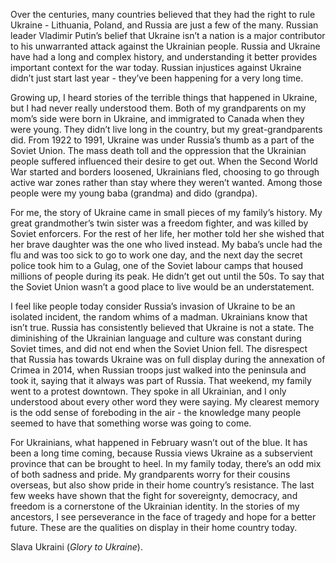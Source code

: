 

Over the centuries, many countries believed that they had the right to
rule Ukraine - Lithuania, Poland, and Russia are just a few of the many.
Russian leader Vladimir Putin’s belief that Ukraine isn’t a nation is a
major contributor to his unwarranted attack against the Ukrainian
people. Russia and Ukraine have had a long and complex history, and
understanding it better provides important context for the war today.
Russian injustices against Ukraine didn’t just start last year - they’ve
been happening for a very long time.

Growing up, I heard stories of the terrible things that happened in
Ukraine, but I had never really understood them. Both of my grandparents
on my mom’s side were born in Ukraine, and immigrated to Canada when
they were young. They didn’t live long in the country, but my
great-grandparents did. From 1922 to 1991, Ukraine was under Russia’s
thumb as a part of the Soviet Union. The mass death toll and the
oppression that the Ukrainian people suffered influenced their desire to
get out. When the Second World War started and borders loosened,
Ukrainians fled, choosing to go through active war zones rather than
stay where they weren’t wanted. Among those people were my young baba
(grandma) and dido (grandpa).

For me, the story of Ukraine came in small pieces of my family’s
history. My great grandmother’s twin sister was a freedom fighter, and
was killed by Soviet enforcers. For the rest of her life, her mother
told her she wished that her brave daughter was the one who lived
instead. My baba’s uncle had the flu and was too sick to go to work one
day, and the next day the secret police took him to a Gulag, one of the
Soviet labour camps that housed millions of people during its peak. He
didn’t get out until the 50s. To say that the Soviet Union wasn’t a good
place to live would be an understatement.

I feel like people today consider Russia’s invasion of Ukraine to be an
isolated incident, the random whims of a madman. Ukrainians know that
isn’t true. Russia has consistently believed that Ukraine is not a
state. The diminishing of the Ukrainian language and culture was
constant during Soviet times, and did not end when the Soviet Union
fell. The disrespect that Russia has towards Ukraine was on full display
during the annexation of Crimea in 2014, when Russian troops just walked
into the peninsula and took it, saying that it always was part of
Russia. That weekend, my family went to a protest downtown. They spoke
in all Ukrainian, and I only understood about every other word they were
saying. My clearest memory is the odd sense of foreboding in the air -
the knowledge many people seemed to have that something worse was going
to come.

For Ukrainians, what happened in February wasn’t out of the blue. It has
been a long time coming, because Russia views Ukraine as a subservient
province that can be brought to heel. In my family today, there’s an odd
mix of both sadness and pride. My grandparents worry for their cousins
overseas, but also show pride in their home country’s resistance. The
last few weeks have shown that the fight for sovereignty, democracy, and
freedom is a cornerstone of the Ukrainian identity. In the stories of my
ancestors, I see perseverance in the face of tragedy and hope for a
better future. These are the qualities on display in their home country
today.

Slava Ukraini (*Glory to Ukraine*).

